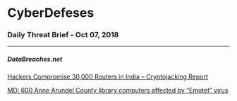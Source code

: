 # CyberDefeses
### Daily Threat Brief - Oct 07, 2018

 
-----
 
##### DataBreaches.net
[Hackers Compromise 30,000 Routers in India – Cryptojacking Report](https://www.databreaches.net/hackers-compromise-30000-routers-in-india-cryptojacking-report/)
 
[MD: 600 Anne Arundel County library computers affected by “Emotet” virus](https://www.databreaches.net/md-600-anne-arundel-county-library-computers-affected-by-emotet-virus/)
 
